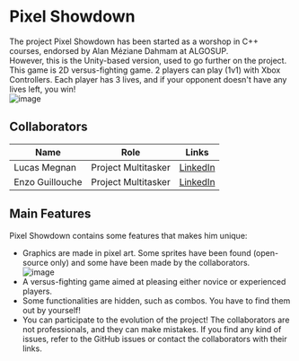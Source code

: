 # Pixel Showdown

The project Pixel Showdown has been started as a worshop in C++ courses, endorsed by Alan Méziane Dahmam at ALGOSUP.<br>
However, this is the Unity-based version, used to go further on the project.<br>
This game is 2D versus-fighting game. 2 players can play (1v1) with Xbox Controllers.
Each player has 3 lives, and if your opponent doesn't have any lives left, you win!<br>
![image](https://github.com/EnzoGuillouche/PixelShowdown/assets/145991192/54117f54-ef5b-4829-b57a-378fee5539ae)

## Collaborators

| Name | Role | Links |
| -- | -- | -- |
| Lucas Megnan | Project Multitasker | [LinkedIn](https://www.linkedin.com/in/lucas-megnan/) |
| Enzo Guillouche | Project Multitasker | [LinkedIn](https://www.linkedin.com/in/enzo-g-b62114293/) |

## Main Features

Pixel Showdown contains some features that makes him unique:

- Graphics are made in pixel art. Some sprites have been found (open-source only) and some have been made by the collaborators. <br>
![image](https://github.com/EnzoGuillouche/PixelShowdown/assets/145991192/a779cbb9-927e-4299-818f-27743c4720f2)
- A versus-fighting game aimed at pleasing either novice or experienced players.
- Some functionalities are hidden, such as combos. You have to find them out by yourself!
- You can participate to the evolution of the project! The collaborators are not professionals, and they can make mistakes. If you find any kind of issues, refer to the GitHub issues or contact the collaborators with their links.
